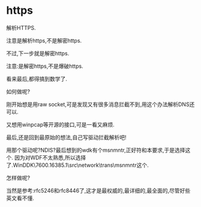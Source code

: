 # https

解析HTTPS.

注意是解析https,不是解密https.

不过,下一步就是解密https.

注意:是解密https,不是爆破https.

看来最后,都得搞到数学了.

如何做呢?

刚开始想是用raw socket,可是发现又有很多消息拦截不到,用这个办法解析DNS还可以.

又想用winpcap等开源的接口,可是一看又麻烦.

最后,还是回到最原始的想法,自己写驱动拦截解析吧!

用那个驱动呢?NDIS?最后想到的wdk有个msnmntr,正好符和本要求,于是选择这个. 因为对WDF不太熟悉,所以选择了.WinDDK\7600.16385.1\src\network\trans\msnmntr这个.

怎样做呢?

当然是参考:rfc5246和rfc8446了,这才是最权威的,最详细的,最全面的,尽管好些英文看不懂.
